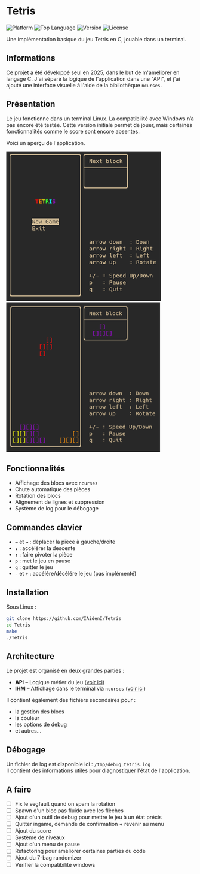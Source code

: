 # Tetris

![Platform](https://img.shields.io/badge/platform-Linux-blue)
![Top Language](https://img.shields.io/github/languages/top/IAidenI/Tetris)
![Version](https://img.shields.io/badge/version-0.1-yellow)
![License](https://img.shields.io/badge/license-MIT-green)

Une implémentation basique du jeu Tetris en C, jouable dans un terminal.

## Informations

Ce projet a été développé seul en 2025, dans le but de m'améliorer en langage C. J'ai séparé la logique de l'application dans une "API", et j'ai ajouté une interface visuelle à l'aide de la bibliothèque `ncurses`.

## Présentation

Le jeu fonctionne dans un terminal Linux. La compatibilité avec Windows n’a pas encore été testée. Cette version initiale permet de jouer, mais certaines fonctionnalités comme le score sont encore absentes.

Voici un aperçu de l'application.

<p>
  <img src="./docs/HomePage.png" alt="Page d'accueil" height="400">
  <img src="./docs/GameExemple.png" alt="Exemple de jeu" height="400">
</p>

## Fonctionnalités

- Affichage des blocs avec `ncurses`
- Chute automatique des pièces
- Rotation des blocs
- Alignement de lignes et suppression
- Système de log pour le débogage

## Commandes clavier

- `←` et `→` : déplacer la pièce à gauche/droite
- `↓` : accélérer la descente
- `↑` : faire pivoter la pièce
- `p` : met le jeu en pause
- `q` : quitter le jeu
- `-` et `+` : accélére/décélére le jeu (pas implémenté)

## Installation

Sous Linux :

```bash
git clone https://github.com/IAidenI/Tetris
cd Tetris
make
./Tetris
```

## Architecture

Le projet est organisé en deux grandes parties :
- **API** – Logique métier du jeu ([voir ici](https://github.com/IAidenI/LinuxTools/tree/main/Permissions))
- **IHM** – Affichage dans le terminal via `ncurses` ([voir ici](https://github.com/IAidenI/LinuxTools/tree/main/Permissions))

Il contient également des fichiers secondaires pour :
- la gestion des blocs
- la couleur
- les options de debug
- et autres...

## Débogage

Un fichier de log est disponible ici : `/tmp/debug_tetris.log`  
Il contient des informations utiles pour diagnostiquer l'état de l'application.

## A faire

- [ ] Fix le segfault quand on spam la rotation
- [ ] Spawn d'un bloc pas fluide avec les flèches
- [ ] Ajout d'un outil de debug pour mettre le jeu à un état précis
- [ ] Quitter ingame, demande de confirmation + revenir au menu
- [ ] Ajout du score
- [ ] Système de niveaux
- [ ] Ajout d'un menu de pause
- [ ] Refactoring pour améliorer certaines parties du code
- [ ] Ajout du 7-bag randomizer
- [ ] Vérifier la compatibilité windows
